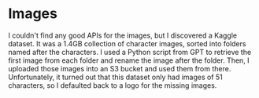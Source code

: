 # Images

I couldn't find any good APIs for the images, but I discovered a Kaggle dataset.
It was a 1.4GB collection of character images, sorted into folders named after the characters.
I used a Python script from GPT to retrieve the first image from each folder and rename the image after the folder. Then, I uploaded those images into an S3 bucket and used them from there.
Unfortunately, it turned out that this dataset only had images of 51 characters, so I defaulted back to a logo for the missing images.
